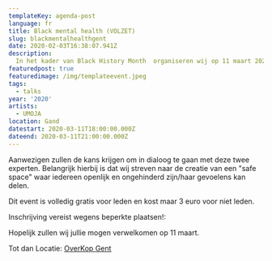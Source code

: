 ```yaml
---
templateKey: agenda-post
language: fr
title: Black mental health (VOLZET)
slug: blackmentalhealthgent
date: 2020-02-03T16:38:07.941Z
description:
  In het kader van Black History Month  organiseren wij op 11 maart 2020 om 19u00 onze eerste editie van “Umoja Talks”. Tijdens dit evenement gaan wij het hebben over black mental health. Helaas merken wij dat dit onderwerp nog steeds taboe is in onze community. De bedoeling van dit event is om de taboes te doorbreken en openlijk over mentale gezondheid te praten.  Om het gesprek te begeleiden hebben wij Psychologe Miranda Aerts en Dr. Durotimi Olawaiye uitgenodigd .
featuredpost: true
featuredimage: /img/templateevent.jpeg
tags:
  - talks
year: '2020'
artists:
  - UMOJA
location: Gand
datestart: 2020-03-11T18:00:00.000Z
dateend: 2020-03-11T21:00:00.000Z
---
```



Aanwezigen zullen de kans krijgen om in dialoog te gaan met deze twee experten. Belangrijk hierbij is dat wij streven naar de creatie van een "safe space" waar iedereen openlijk en ongehinderd zijn/haar gevoelens kan delen.

Dit event is volledig gratis voor leden en kost maar 3 euro voor niet leden.

Inschrijving vereist wegens beperkte plaatsen!:

Hopelijk zullen wij jullie mogen verwelkomen op 11 maart.

Tot dan
Locatie: [OverKop Gent](https://g.page/overkopgent?share)
